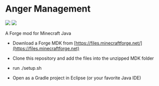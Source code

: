 # Anger Management 
[![](http://cf.way2muchnoise.eu/305211.svg)](https://www.curseforge.com/minecraft/mc-mods/anger-management) 
[![](http://cf.way2muchnoise.eu/versions/305211.svg)](https://www.curseforge.com/minecraft/mc-mods/anger-management)

A Forge mod for Minecraft Java

- Download a Forge MDK from [https://files.minecraftforge.net/](https://files.minecraftforge.net)

- Clone this repository and add the files into the unzipped MDK folder

- run ./setup.sh

- Open as a Gradle project in Eclipse (or your favorite Java IDE)
